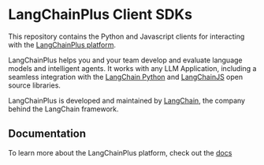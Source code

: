 # LangChainPlus Client SDKs

This repository contains the Python and Javascript clients for interacting with the [LangChainPlus platform](https://www.langchain.plus/).

LangChainPlus helps you and your team develop and evaluate language models and intelligent agents. It works
with any LLM Application, including a seamless integration with the [LangChain Python](https://github.com/hwchase17/langchain) and [LangChainJS](https://github.com/hwchase17/langchainjs) open source libraries.

LangChainPlus is developed and maintained by [LangChain](https://langchain.com/), the company behind the LangChain framework.


## Documentation

To learn more about the LangChainPlus platform, check out the [docs](https://docs.langchain.plus/docs/)